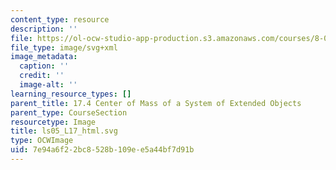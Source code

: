 ```yaml
---
content_type: resource
description: ''
file: https://ol-ocw-studio-app-production.s3.amazonaws.com/courses/8-01sc-classical-mechanics-fall-2016/7e94a6f22bc8528b109ee5a44bf7d91b_ls05_L17_html.svg
file_type: image/svg+xml
image_metadata:
  caption: ''
  credit: ''
  image-alt: ''
learning_resource_types: []
parent_title: 17.4 Center of Mass of a System of Extended Objects
parent_type: CourseSection
resourcetype: Image
title: ls05_L17_html.svg
type: OCWImage
uid: 7e94a6f2-2bc8-528b-109e-e5a44bf7d91b
---
```

